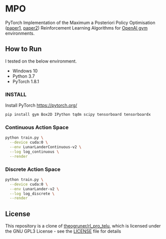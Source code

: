 # MPO

PyTorch Implementation of the Maximum a Posteriori Policy Optimisation
([paper1](https://arxiv.org/abs/1806.06920),
[paper2](https://arxiv.org/abs/1812.02256.pdf))
Reinforcement Learning Algorithms for [OpenAI gym](https://github.com/openai/gym) environments.

## How to Run

I tested on the below environment.
* Windows 10
* Python 3.7
* PyTorch 1.8.1

### INSTALL

Install PyTorch https://pytorch.org/

```bash
pip install gym Box2D IPython tqdm scipy tensorboard tensorboardx
```

### Continuous Action Space

```bash
python train.py \
  --device cuda:0 \
  --env LunarLanderContinuous-v2 \
  --log log_continuous \
  --render
```

### Discrete Action Space

```bash
python train.py \
  --device cuda:0 \
  --env LunarLander-v2 \
  --log log_discrete \
  --render
```

## License

This repository is a clone of [theogruner/rl_pro_telu](https://github.com/theogruner/rl_pro_telu),
which is licensed under the GNU GPL3 License - see the [LICENSE](LICENSE) file for details
